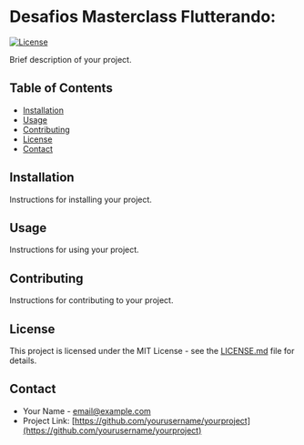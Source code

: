 # Desafios Masterclass Flutterando:

[![License](https://img.shields.io/badge/License-MIT-blue.svg)](https://opensource.org/licenses/MIT)

Brief description of your project.

## Table of Contents

- [Installation](#installation)
- [Usage](#usage)
- [Contributing](#contributing)
- [License](#license)
- [Contact](#contact)

## Installation

Instructions for installing your project.

## Usage

Instructions for using your project.

## Contributing

Instructions for contributing to your project.

## License

This project is licensed under the MIT License - see the [LICENSE.md](LICENSE.md) file for details.

## Contact

- Your Name - [email@example.com](mailto:email@example.com)
- Project Link: [https://github.com/yourusername/yourproject](https://github.com/yourusername/yourproject)
